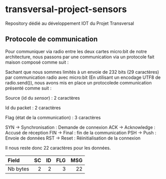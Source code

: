 # transversal-project-sensors
Repository dédié au développement IOT du Projet Transversal

## Protocole de communication 

Pour communiquer via radio entre les deux cartes micro:bit de notre architecture, nous passons par une communication via un protocole fait maison composé comme suit :

Sachant que nous sommes limités à un envoie de 232 bits (29 caractères) par communication radio avec micro:bit (En utilisant un encodage UTF8 de radio.send()), nous avons mis en place un protocolede communication présenté comme suit :

Source (id du *sensor*) : 2 caractères

Id du packet : 2 caractères

Flag (état de la communication) : 3 caractères

SYN -> Synchronisation : Demande de connexion
ACK -> Acknowledge : Accusé de réception
FIN -> Final : fin de la communication
PSH -> Push : Envoie de données
RST -> Reset : Réinitialisation de la connexion

Il nous reste donc 22 caractères pour les données.

| Field   | SC | ID | FLG | MSG |
|:--------|---:|---:|----:|----:|
| Nb bytes| 2  | 2  |  3  |  22 |
